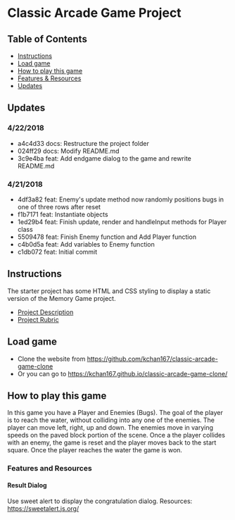 # Classic Arcade Game Project

## Table of Contents

* [Instructions](#instructions)
* [Load game](#load-game)
* [How to play this game](#how-to-play-this-game)
* [Features & Resources](#features-and-resources)
* [Updates](#updates)

## Updates
### 4/22/2018
- a4c4d33 docs: Restructure the project folder
- 024ff29 docs: Modify README.md
- 3c9e4ba feat: Add endgame dialog to the game and rewrite README.md
### 4/21/2018
- 4df3a82 feat: Enemy's update method now randomly positions
                bugs in one of three rows after reset
- f1b7171 feat: Instantiate objects
- 1ed29b4 feat: Finish update, render and handleInput methods for Player class
- 5509478 feat: Finish Enemy function and Add Player function
- c4b0d5a feat: Add variables to Enemy function
- c1db072 feat: Initial commit

## Instructions

The starter project has some HTML and CSS styling to display a static version of the Memory Game project.
- [Project Description](https://docs.google.com/document/d/1v01aScPjSWCCWQLIpFqvg3-vXLH2e8_SZQKC8jNO0Dc/pub?embedded=true)
- [Project Rubric](https://review.udacity.com/#!/rubrics/15/view)

## Load game

- Clone the website from https://github.com/kchan167/classic-arcade-game-clone
- Or you can go to https://kchan167.github.io/classic-arcade-game-clone/
## How to play this game
In this game you have a Player and Enemies (Bugs). The goal of the player is to reach the water, without colliding into any one of the enemies. The player can move left, right, up and down. The enemies move in varying speeds on the paved block portion of the scene. Once a the player collides with an enemy, the game is reset and the player moves back to the start square. Once the player reaches the water the game is won.
### Features and Resources

#### Result Dialog
Use sweet alert to display the congratulation dialog.
Resources: https://sweetalert.js.org/
